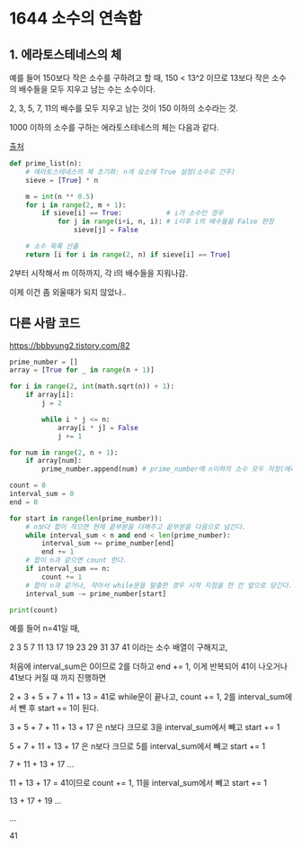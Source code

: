 # 1644 소수의 연속합



## 1. 에라토스테네스의 체

예를 들어 150보다 작은 소수를 구하려고 할 때, 150 < 13^2 이므로 13보다 작은 소수의 배수들을 모두 지우고 남는 수는 소수이다.

2, 3, 5, 7, 11의 배수를 모두 지우고 남는 것이 150 이하의 소수라는 것.



1000 이하의 소수를 구하는 에라토스테네스의 체는 다음과 같다.

[출처](https://this-programmer.tistory.com/entry/%EC%97%90%EB%9D%BC%ED%86%A0%EC%8A%A4%ED%85%8C%EB%84%A4%EC%8A%A4%EC%9D%98-%EC%B2%B4-%EC%86%8C%EC%88%98%EA%B5%AC%ED%95%98%EA%B8%B0-%ED%8C%8C%EC%9D%B4%EC%8D%AC)

```python
def prime_list(n):
    # 에라토스테네스의 체 초기화: n개 요소에 True 설정(소수로 간주)
    sieve = [True] * n

    m = int(n ** 0.5)
    for i in range(2, m + 1):
        if sieve[i] == True:           # i가 소수인 경우 
            for j in range(i+i, n, i): # i이후 i의 배수들을 False 판정
                sieve[j] = False

    # 소수 목록 산출
    return [i for i in range(2, n) if sieve[i] == True]
```

2부터 시작해서 m 이하까지, 각 i의 배수들을 지워나감.



이제 이건 좀 외울때가 되지 않았나..



## 다른 사람 코드

https://bbbyung2.tistory.com/82

```python
prime_number = []
array = [True for _ in range(n + 1)]

for i in range(2, int(math.sqrt(n)) + 1):
    if array[i]:
        j = 2

        while i * j <= n:
            array[i * j] = False
            j += 1

for num in range(2, n + 1):
    if array[num]:
        prime_number.append(num) # prime_number에 n이하의 소수 모두 저장(에라토스테네스)

count = 0
interval_sum = 0
end = 0

for start in range(len(prime_number)):
    # n보다 합이 작으면 현재 끝부분을 더해주고 끝부분을 다음으로 넘긴다.
    while interval_sum < n and end < len(prime_number):
        interval_sum += prime_number[end]
        end += 1
	# 합이 n과 같으면 count 한다.
    if interval_sum == n:
        count += 1
    # 합이 n과 같거나, 작아서 while문을 탈출한 경우 시작 지점을 한 칸 앞으로 당긴다.
    interval_sum -= prime_number[start]

print(count)
```



예를 들어 n=41일 때,

2 3 5 7 11 13 17 19 23 29 31 37 41 이라는 소수 배열이 구해지고,

처음에 interval_sum은 0이므로 2를 더하고 end += 1, 이게 반복되어 41이 나오거나 41보다 커질 때 까지 진행하면

2 + 3 + 5 + 7 + 11 + 13 = 41로 while문이 끝나고, count += 1, 2를 interval_sum에서 뺀 후 start += 1이 된다.

3 + 5 + 7 + 11 + 13 + 17 은 n보다 크므로 3을 interval_sum에서 빼고 start += 1

5 + 7 + 11 + 13 + 17 은 n보다 크므로 5를 interval_sum에서 빼고 start += 1

7 + 11 + 13 + 17 ...

11 + 13 + 17 = 41이므로 count += 1,  11을 interval_sum에서 빼고 start += 1

13 + 17 + 19 ...

...

41

